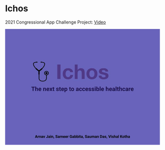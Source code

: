 # Ichos
2021 Congressional App Challenge Project:
[Video](https://youtu.be/-aHEY56-wrM)

![cover](images/Cover-Photo.jpg)
